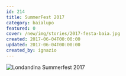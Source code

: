 ```yaml
---
id: 214
title: SummerFest 2017
category: baialupo
featured: 0
cover: /new/img/stories/2017-festa-baia.jpg
created: 2017-06-04T00:00:00
updated: 2017-06-04T00:00:00
created_by: ignazio
---
```


<img alt="Londandina Summerfest 2017" class="w-full" src="/new/img/stories/2017-festa-baia.jpg" title="Londandina Summerfest 2017"/>
